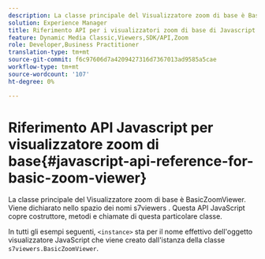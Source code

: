 ```yaml
---
description: La classe principale del Visualizzatore zoom di base è BasicZoomViewer. Viene dichiarato nello spazio dei nomi s7viewers . Questa API JavaScript copre costruttore, metodi e chiamate di questa particolare classe.
solution: Experience Manager
title: Riferimento API per i visualizzatori zoom di base di Javascript
feature: Dynamic Media Classic,Viewers,SDK/API,Zoom
role: Developer,Business Practitioner
translation-type: tm+mt
source-git-commit: f6c97606d7a4209427316d7367013ad9585a5cae
workflow-type: tm+mt
source-wordcount: '107'
ht-degree: 0%

---
```



# Riferimento API Javascript per visualizzatore zoom di base{#javascript-api-reference-for-basic-zoom-viewer}

La classe principale del Visualizzatore zoom di base è BasicZoomViewer. Viene dichiarato nello spazio dei nomi s7viewers . Questa API JavaScript copre costruttore, metodi e chiamate di questa particolare classe.

In tutti gli esempi seguenti, `<instance>` sta per il nome effettivo dell&#39;oggetto visualizzatore JavaScript che viene creato dall&#39;istanza della classe `s7viewers.BasicZoomViewer`.
